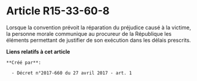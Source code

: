 # Article R15-33-60-8

Lorsque la convention prévoit la réparation du préjudice causé à la victime, la personne morale communique au procureur de la
République les éléments permettant de justifier de son exécution dans les délais prescrits.

**Liens relatifs à cet article**

	**Créé par**:

	  - Décret n°2017-660 du 27 avril 2017 - art. 1
